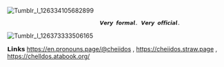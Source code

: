 ![Tumblr_l_126334105682899](https://github.com/user-attachments/assets/bc32541b-320f-4881-a74c-cddf467e081b)

                                  𝙑𝙚𝙧𝙮 𝙛𝙤𝙧𝙢𝙖𝙡. 𝙑𝙚𝙧𝙮 𝙤𝙛𝙛𝙞𝙘𝙞𝙖𝙡.
![Tumblr_l_126373333506165](https://github.com/user-attachments/assets/f6aa386b-3e61-47a5-9815-e0c77126d9f8)

𝗟𝗶𝗻𝗸𝘀
https://en.pronouns.page/@cheiidos , https://cheiidos.straw.page , https://chelldos.atabook.org/
